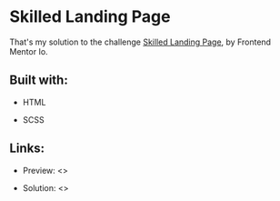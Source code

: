 # Skilled Landing Page

That's my solution to the challenge [Skilled Landing Page](https://www.frontendmentor.io/challenges/skilled-elearning-landing-page-S1ObDrZ8q), by Frontend Mentor Io.

## Built with:

- HTML

- SCSS

## Links:

- Preview: <>

- Solution: <>
